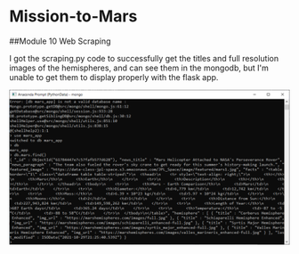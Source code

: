 # Mission-to-Mars
##Module 10 Web Scraping

I got the scraping.py code to successfully get the titles and full resolution images 
of the hemispheres, and can see them in the mongodb, but I'm unable to get them to display properly 
with the flask app.

![Any_title](https://raw.githubusercontent.com/mdwilliams11/Mission-to-Mars/main/mars_mongodb.png)

